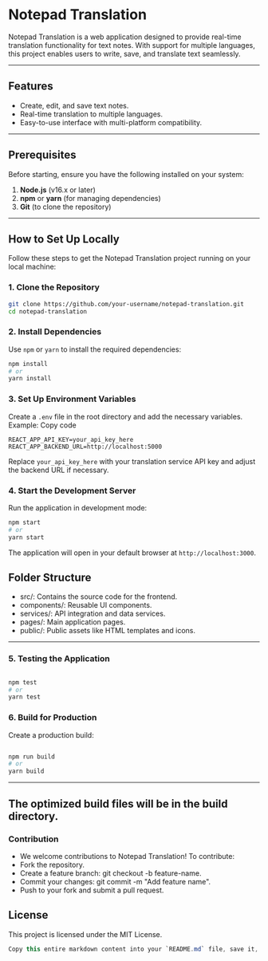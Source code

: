 # Notepad Translation

Notepad Translation is a web application designed to provide real-time translation functionality for text notes. With support for multiple languages, this project enables users to write, save, and translate text seamlessly.

---

## Features
- Create, edit, and save text notes.
- Real-time translation to multiple languages.
- Easy-to-use interface with multi-platform compatibility.

---

## Prerequisites

Before starting, ensure you have the following installed on your system:

1. **Node.js** (v16.x or later)
2. **npm** or **yarn** (for managing dependencies)
3. **Git** (to clone the repository)

---

## How to Set Up Locally

Follow these steps to get the Notepad Translation project running on your local machine:

### 1. Clone the Repository
```bash
git clone https://github.com/your-username/notepad-translation.git
cd notepad-translation
```

### 2. Install Dependencies
Use `npm` or `yarn` to install the required dependencies:
```bash
npm install
# or
yarn install
```
### 3. Set Up Environment Variables
Create a `.env` file in the root directory and add the necessary variables. Example:
Copy code
```env
REACT_APP_API_KEY=your_api_key_here
REACT_APP_BACKEND_URL=http://localhost:5000
```
Replace `your_api_key_here` with your translation service API key and adjust the backend URL if necessary.

### 4. Start the Development Server
Run the application in development mode:

```bash
npm start
# or
yarn start
```
The application will open in your default browser at `http://localhost:3000`.

 ## Folder Structure
- src/: Contains the source code for the frontend.
- components/: Reusable UI components.
- services/: API integration and data services.
- pages/: Main application pages.
- public/: Public assets like HTML templates and icons.

---

### 5. Testing the Application


```bash

npm test
# or
yarn test
```
### 6. Build for Production
Create a production build:

```bash

npm run build
# or
yarn build
```
---

## The optimized build files will be in the build directory.

### Contribution

- We welcome contributions to Notepad Translation! To contribute:
- Fork the repository.
- Create a feature branch: git checkout -b feature-name.
- Commit your changes: git commit -m "Add feature name".
- Push to your fork and submit a pull request.

## License

This project is licensed under the MIT License.

```csharp
Copy this entire markdown content into your `README.md` file, save it, and it will appear formatted perfectly on GitHub. 😊
```









